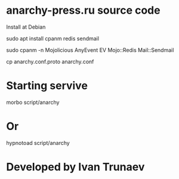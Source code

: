 # anarchy-press.ru source code

Install at Debian

sudo apt install cpanm redis sendmail

sudo cpanm -n Mojolicious AnyEvent EV Mojo::Redis Mail::Sendmail

cp anarchy.conf.proto anarchy.conf

# Starting servive
morbo script/anarchy
# Or
hypnotoad script/anarchy

# Developed by Ivan Trunaev 
